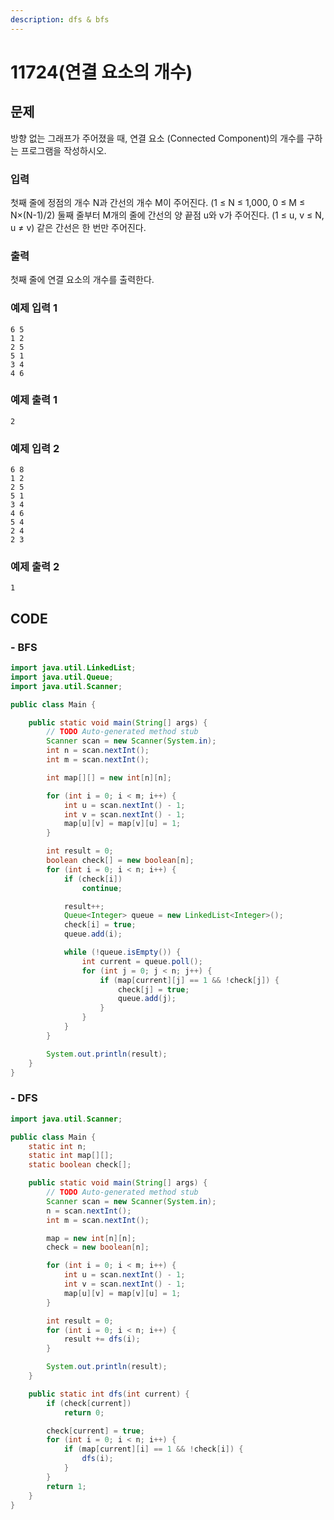 ```yaml
---
description: dfs & bfs
---
```


# 11724\(연결 요소의 개수\)

## 문제

방향 없는 그래프가 주어졌을 때, 연결 요소 \(Connected Component\)의 개수를 구하는 프로그램을 작성하시오.

### 입력

첫째 줄에 정점의 개수 N과 간선의 개수 M이 주어진다. \(1 ≤ N ≤ 1,000, 0 ≤ M ≤ N×\(N-1\)/2\) 둘째 줄부터 M개의 줄에 간선의 양 끝점 u와 v가 주어진다. \(1 ≤ u, v ≤ N, u ≠ v\) 같은 간선은 한 번만 주어진다.

### 출력

첫째 줄에 연결 요소의 개수를 출력한다.

### 예제 입력 1

```text
6 5
1 2
2 5
5 1
3 4
4 6
```

### 예제 출력 1

```text
2
```

### 예제 입력 2

```text
6 8
1 2
2 5
5 1
3 4
4 6
5 4
2 4
2 3
```

### 예제 출력 2

```text
1
```

## CODE

### - BFS

```java
import java.util.LinkedList;
import java.util.Queue;
import java.util.Scanner;

public class Main {

	public static void main(String[] args) {
		// TODO Auto-generated method stub
		Scanner scan = new Scanner(System.in);
		int n = scan.nextInt();
		int m = scan.nextInt();

		int map[][] = new int[n][n];

		for (int i = 0; i < m; i++) {
			int u = scan.nextInt() - 1;
			int v = scan.nextInt() - 1;
			map[u][v] = map[v][u] = 1;
		}

		int result = 0;
		boolean check[] = new boolean[n];
		for (int i = 0; i < n; i++) {
			if (check[i])
				continue;

			result++;
			Queue<Integer> queue = new LinkedList<Integer>();
			check[i] = true;
			queue.add(i);

			while (!queue.isEmpty()) {
				int current = queue.poll();
				for (int j = 0; j < n; j++) {
					if (map[current][j] == 1 && !check[j]) {
						check[j] = true;
						queue.add(j);
					}
				}
			}
		}

		System.out.println(result);
	}
}
```

### - DFS

```java
import java.util.Scanner;

public class Main {
	static int n;
	static int map[][];
	static boolean check[];

	public static void main(String[] args) {
		// TODO Auto-generated method stub
		Scanner scan = new Scanner(System.in);
		n = scan.nextInt();
		int m = scan.nextInt();

		map = new int[n][n];
		check = new boolean[n];

		for (int i = 0; i < m; i++) {
			int u = scan.nextInt() - 1;
			int v = scan.nextInt() - 1;
			map[u][v] = map[v][u] = 1;
		}

		int result = 0;
		for (int i = 0; i < n; i++) {
			result += dfs(i);
		}

		System.out.println(result);
	}

	public static int dfs(int current) {
		if (check[current])
			return 0;

		check[current] = true;
		for (int i = 0; i < n; i++) {
			if (map[current][i] == 1 && !check[i]) {
				dfs(i);
			}
		}
		return 1;
	}
}
```



